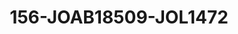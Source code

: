 ---
title: 156-JOAB18509-JOL1472
image: /v1543919832/viterbo/156-JOAB18509-JOL1472.jpg
brand: jolie
layout: vestito
---
